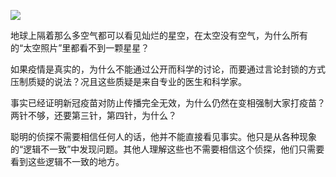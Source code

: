 
![](https://substackcdn.com/image/fetch/w_1456,c_limit,f_auto,q_auto:good,fl_progressive:steep/https%3A%2F%2Fbucketeer-e05bbc84-baa3-437e-9518-adb32be77984.s3.amazonaws.com%2Fpublic%2Fimages%2Fe6f9872c-c8ff-4484-bc6d-a705c8c40c9d_1885x1114.jpeg)


地球上隔着那么多空气都可以看见灿烂的星空，在太空没有空气，为什么所有的“太空照片”里都看不到一颗星星？

如果疫情是真实的，为什么不能通过公开而科学的讨论，而要通过言论封锁的方式压制质疑的说法？况且这些质疑是来自专业的医生和科学家。

事实已经证明新冠疫苗对防止传播完全无效，为什么仍然在变相强制大家打疫苗？两针不够，还要第三针，第四针，为什么？

聪明的侦探不需要相信任何人的话，他并不能直接看见事实。他只是从各种现象的“逻辑不一致”中发现问题。其他人理解这些也不需要相信这个侦探，他们只需要看到这些逻辑不一致的地方。
